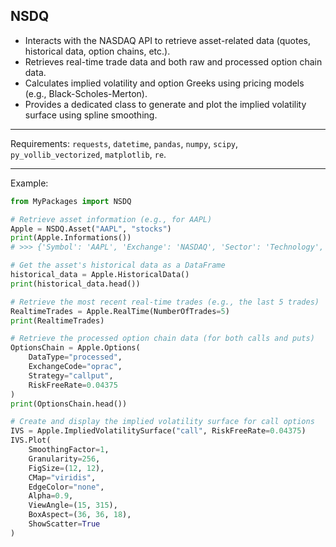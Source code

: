 NSDQ
---

- Interacts with the NASDAQ API to retrieve asset-related data (quotes, historical data, option chains, etc.).
- Retrieves real-time trade data and both raw and processed option chain data.
- Calculates implied volatility and option Greeks using pricing models (e.g., Black-Scholes-Merton).
- Provides a dedicated class to generate and plot the implied volatility surface using spline smoothing.

---
 
Requirements: `requests`, `datetime`, `pandas`, `numpy`, `scipy`, `py_vollib_vectorized`, `matplotlib`, `re`.

---
 
Example:

```python
from MyPackages import NSDQ

# Retrieve asset information (e.g., for AAPL)
Apple = NSDQ.Asset("AAPL", "stocks")
print(Apple.Informations())
# >>> {'Symbol': 'AAPL', 'Exchange': 'NASDAQ', 'Sector': 'Technology', ...}

# Get the asset's historical data as a DataFrame
historical_data = Apple.HistoricalData()
print(historical_data.head())

# Retrieve the most recent real-time trades (e.g., the last 5 trades)
RealtimeTrades = Apple.RealTime(NumberOfTrades=5)
print(RealtimeTrades)

# Retrieve the processed option chain data (for both calls and puts)
OptionsChain = Apple.Options(
    DataType="processed", 
    ExchangeCode="oprac", 
    Strategy="callput", 
    RiskFreeRate=0.04375
)
print(OptionsChain.head())

# Create and display the implied volatility surface for call options
IVS = Apple.ImpliedVolatilitySurface("call", RiskFreeRate=0.04375)
IVS.Plot(
    SmoothingFactor=1,
    Granularity=256,
    FigSize=(12, 12),
    CMap="viridis",
    EdgeColor="none",
    Alpha=0.9,
    ViewAngle=(15, 315),
    BoxAspect=(36, 36, 18),
    ShowScatter=True
)
